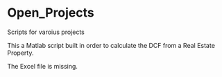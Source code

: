 # Open_Projects
Scripts for varoius projects

This a Matlab script built in order to calculate the DCF from a Real Estate Property.

The Excel file is missing. 
